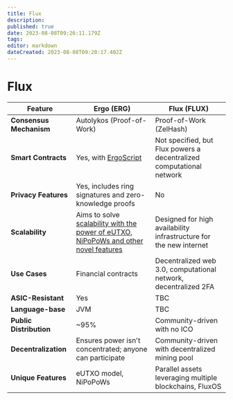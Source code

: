```yaml
---
title: Flux
description: 
published: true
date: 2023-08-08T09:26:11.179Z
tags: 
editor: markdown
dateCreated: 2023-08-08T09:20:17.402Z
---
```


# Flux

| Feature | Ergo (ERG) | Flux (FLUX) |
|---------|------------|-------------|
| **Consensus Mechanism** | Autolykos (Proof-of-Work) | Proof-of-Work (ZelHash) |
| **Smart Contracts** | Yes, with [ErgoScript](https://docs.ergoplatform.com/dev/scs/ergoscript/) | Not specified, but Flux powers a decentralized computational network |
| **Privacy Features** | Yes, includes ring signatures and zero-knowledge proofs | No |
| **Scalability** | Aims to solve [scalability with the power of eUTXO, NiPoPoWs and other novel features](https://docs.ergoplatform.com/dev/protocol/scaling/) | Designed for high availability infrastructure for the new internet |
| **Use Cases** | Financial contracts | Decentralized web 3.0, computational network, decentralized 2FA |
| **ASIC-Resistant** | Yes | TBC |
| **Language-base** | JVM | TBC |
| **Public Distribution** | ~95% | Community-driven with no ICO |
| **Decentralization** | Ensures power isn't concentrated; anyone can participate | Community-driven with decentralized mining pool |
| **Unique Features** | eUTXO model, NiPoPoWs | Parallel assets leveraging multiple blockchains, FluxOS |